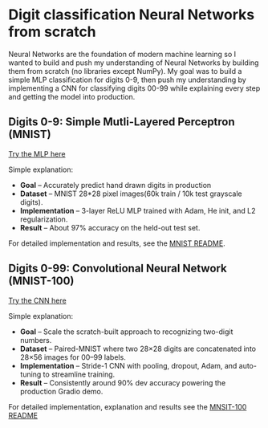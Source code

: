 # Digit classification Neural Networks from scratch

Neural Networks are the foundation of modern machine learning so I wanted to build and push my understanding of Neural Networks by building them from scratch (no libraries except NumPy). My goal was to build a simple MLP classification for digits 0-9, then push my understanding by implementing a CNN for classifying digits 00-99 while explaining every step and getting the model into production.

## Digits 0-9: Simple Mutli-Layered Perceptron (MNIST)
[Try the MLP here](https://huggingface.co/spaces/Eli181927/elliot_digit_classifier/)

Simple explanation:
- **Goal** – Accurately predict hand drawn digits in production
- **Dataset** – MNIST 28*28 pixel images(60k train / 10k test grayscale digits).
- **Implementation** – 3-layer ReLU MLP trained with Adam, He init, and L2 regularization.
- **Result** – About 97% accuracy on the held-out test set.

For detailed implementation and results, see the [MNIST README](MNIST/README.md). 





## Digits 0-99: Convolutional Neural Network (MNIST-100)
[Try the CNN here]()

Simple explanation:
- **Goal** – Scale the scratch-built approach to recognizing two-digit numbers.
- **Dataset** – Paired-MNIST where two 28×28 digits are concatenated into 28×56 images for 00–99 labels.
- **Implementation** – Stride-1 CNN with pooling, dropout, Adam, and auto-tuning to streamline training.
- **Result** – Consistently around 90% dev accuracy powering the production Gradio demo.

For detailed implementation, explanation and results see the [MNSIT-100 README](MNIST-100/README.md)
